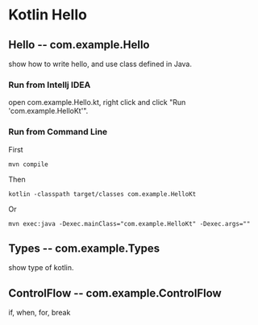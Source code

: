 Kotlin Hello
=============

## Hello -- com.example.Hello

show how to write hello, and use class defined in Java.

### Run from Intellj IDEA

open com.example.Hello.kt, right click and click "Run 'com.example.HelloKt'".

### Run from Command Line

First

```
mvn compile
```

Then

```
kotlin -classpath target/classes com.example.HelloKt
```
Or

```
mvn exec:java -Dexec.mainClass="com.example.HelloKt" -Dexec.args=""
```

## Types -- com.example.Types
show type of kotlin.

## ControlFlow -- com.example.ControlFlow
if, when, for, break

